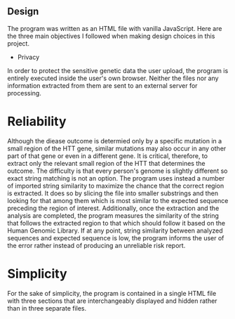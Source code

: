 ## Design

The program was written as an HTML file with vanilla JavaScript. Here are the three main objectives I followed when making design choices in this project.

* Privacy

In order to protect the sensitive genetic data the user upload, the program is entirely executed inside the user's own browser. Neither the files nor any information extracted from them are sent to an external server for processing.

# Reliability 

Although the diease outcome is determied only by a specific mutation in a small region of the HTT gene, similar mutations may also occur in any other part of that gene or even in a different gene. It is critical, therefore, to extract only the relevant small region of the HTT that determines the outcome. The difficulty is that every person's genome is slightly different so exact string matching is not an option. The program uses instead a number of imported string similarity to maximize the chance that the correct region is
extracted. It does so by slicing the file into smaller substrings and then looking for that among them which is most similar to the expected sequence preceding the region of interest.  Additionally, once the extraction and the analysis are completed, the program measures the similarity of the string that follows the extracted region to that which should follow it based on the Human Genomic Library. If at any point, string similarity between analyzed sequences and expected sequence is low, the program informs the user of the error rather instead of producing an unreliable risk report.

# Simplicity

For the sake of simplicity, the program is contained in a single HTML file with three sections that are interchangeably displayed and hidden rather than in three separate files.

